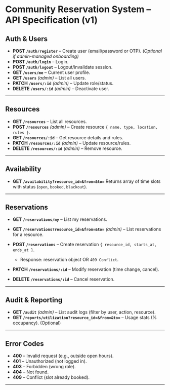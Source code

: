 # Community Reservation System – API Specification (v1)

## Auth & Users

* **POST `/auth/register`** – Create user (email/password or OTP). *(Optional if admin-managed onboarding)*
* **POST `/auth/login`** – Login.
* **POST `/auth/logout`** – Logout/invalidate session.
* **GET `/users/me`** – Current user profile.
* **GET `/users`** *(admin)* – List all users.
* **PATCH `/users/:id`** *(admin)* – Update role/status.
* **DELETE `/users/:id`** *(admin)* – Deactivate user.

---

## Resources

* **GET `/resources`** – List all resources.
* **POST `/resources`** *(admin)* – Create resource `{ name, type, location, rules }`.
* **GET `/resources/:id`** – Get resource details and rules.
* **PATCH `/resources/:id`** *(admin)* – Update resource/rules.
* **DELETE `/resources/:id`** *(admin)* – Remove resource.

---

## Availability

* **GET `/availability?resource_id=&from=&to=`**
  Returns array of time slots with status (`open`, `booked`, `blackout`).

---

## Reservations

* **GET `/reservations/my`** – List my reservations.
* **GET `/reservations?resource_id=&from=&to=`** *(admin)* – List reservations for a resource.
* **POST `/reservations`** – Create reservation `{ resource_id, starts_at, ends_at }`.

  * Response: reservation object OR `409 Conflict`.
* **PATCH `/reservations/:id`** – Modify reservation (time change, cancel).
* **DELETE `/reservations/:id`** – Cancel reservation.

---

## Audit & Reporting

* **GET `/audit`** *(admin)* – List audit logs (filter by user, action, resource).
* **GET `/reports/utilization?resource_id=&from=&to=`** – Usage stats (% occupancy). (Optional)

---

## Error Codes

* **400** – Invalid request (e.g., outside open hours).
* **401** – Unauthorized (not logged in).
* **403** – Forbidden (wrong role).
* **404** – Not found.
* **409** – Conflict (slot already booked).

---
